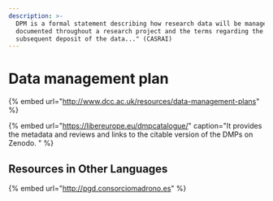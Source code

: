 ```yaml
---
description: >-
  DPM is a formal statement describing how research data will be managed and
  documented throughout a research project and the terms regarding the
  subsequent deposit of the data..." (CASRAI)
---
```


# Data management plan

{% embed url="http://www.dcc.ac.uk/resources/data-management-plans" %}

{% embed url="https://libereurope.eu/dmpcatalogue/" caption="It provides the metadata and reviews and links to the citable version of the DMPs on Zenodo. " %}

## Resources in Other Languages

{% embed url="http://pgd.consorciomadrono.es" %}

